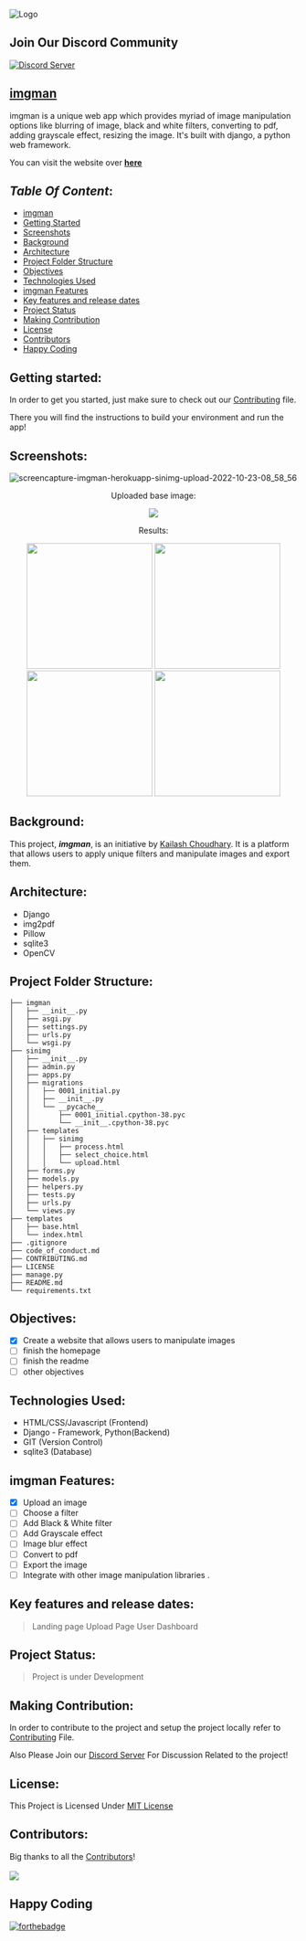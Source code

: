 ![Logo](static/images/logo.png)

## Join Our Discord Community

[![Discord Server](https://discordapp.com/api/guilds/1033034001260236910/widget.png?style=banner3)](https://discord.gg/GWvNKAKkJS)

## [**imgman**](https://imgman.herokuapp.com/)

imgman is a unique web app which provides myriad of image manipulation options like blurring of image, black and white filters, converting to pdf, adding grayscale effect, resizing the image. It's built with django, a python web framework.

You can visit the website over [**here**](https://imgman.herokuapp.com/)

## ***Table Of Content***:

  - [imgman](#imgman)
  - [Getting Started](#getting-started)
  - [Screenshots](#screenshots)
  - [Background](#background)
  - [Architecture](#architecture)
  - [Project Folder Structure](#project-folder-structure)
  - [Objectives](#objectives)
  - [Technologies Used](#technologies-used)
  - [imgman Features](#imgman-features)
  - [Key features and release dates](#key-features-and-release-dates)
  - [Project Status](#project-status)
  - [Making Contribution](#making-contribution)
  - [License](#license)
  - [Contributors](#contributors)
  - [Happy Coding](#happy-coding)

## Getting started:

In order to get you started, just make sure to check out our [Contributing](CONTRIBUTING.md) file. 

There you will find the instructions to build your environment and run the app!

## Screenshots:

![screencapture-imgman-herokuapp-sinimg-upload-2022-10-23-08_58_56](https://user-images.githubusercontent.com/49649259/197379292-8698a66b-8fa1-496f-96a8-8e25bae50011.png)


<div align="center">
 <p> Uploaded base image: </p>
<img src="https://user-images.githubusercontent.com/49649259/197379319-9bc54f61-138c-4653-8b32-21e7dbfa216c.jpg" />
    
 <p> Results: </p>
    <img width="220" src="https://user-images.githubusercontent.com/49649259/197379351-c27e3266-163d-4270-bd8e-f8343d292a9f.png" />
    <img width="220" src="https://user-images.githubusercontent.com/49649259/197379420-e486bf9d-e6d7-41fa-b74e-d9234f4b268d.png" />
    <img width="220" src="https://user-images.githubusercontent.com/49649259/197379415-7f598819-cc75-4dd7-876e-affaa937ec7f.png" />
    <img width="220" src="https://user-images.githubusercontent.com/49649259/197379417-4cdb11cf-ab26-4a67-9e04-e2a829d9f1d9.png" />
  </div>
</div>

## Background:

This project, ***imgman***, is an initiative by [Kailash Choudhary](https://github.com/kailashchoudhary11). It is a platform that allows users to apply unique filters and manipulate images and export them.

## Architecture:

- Django
- img2pdf
- Pillow
- sqlite3
- OpenCV

## Project Folder Structure:

```imgman
├── imgman
│   ├── __init__.py
│   ├── asgi.py
│   ├── settings.py
│   ├── urls.py
│   └── wsgi.py
├── sinimg
│   ├── __init__.py
│   ├── admin.py
│   ├── apps.py
│   ├── migrations
│   │   ├── 0001_initial.py
│   │   ├── __init__.py
│   │   └── __pycache__
│   │       ├── 0001_initial.cpython-38.pyc
│   │       └── __init__.cpython-38.pyc
│   ├── templates
│   │   ├── sinimg
│   │   │   ├── process.html
│   │   │   ├── select_choice.html
│   │   │   └── upload.html
│   ├── forms.py
│   ├── models.py
│   ├── helpers.py
│   ├── tests.py
│   ├── urls.py
│   └── views.py
├── templates
│   ├── base.html
│   └── index.html
├── .gitignore
├── code_of_conduct.md
├── CONTRIBUTING.md
├── LICENSE
├── manage.py
├── README.md
└── requirements.txt
```

## Objectives:

- [x] Create a website that allows users to manipulate images
- [ ] finish the homepage
- [ ] finish the readme
- [ ] other objectives

## Technologies Used:

- HTML/CSS/Javascript (Frontend)
- Django - Framework, Python(Backend)
- GIT (Version Control)
- sqlite3 (Database)

## imgman Features:

- [x] Upload an image
- [ ] Choose a filter
- [ ] Add Black & White filter
- [ ] Add Grayscale effect
- [ ] Image blur effect
- [ ] Convert to pdf
- [ ] Export the image
- [ ] Integrate with other image manipulation libraries .

## Key features and release dates:

> Landing page
> Upload Page
> User Dashboard

## Project Status:

> Project is under Development

## Making Contribution:

In order to contribute to the project and setup the project locally refer to [Contributing](CONTRIBUTING.md) File.

Also Please Join our [Discord Server](https://discord.gg/GWvNKAKkJS) For Discussion Related to the project!

## License:

This Project is Licensed Under [MIT License](LICENSE.md)

## Contributors:

Big thanks to all the [Contributors](https://github.com/kailashchoudhary11/imgman/graphs/contributors)!
<br>
<br>
<a href="https://github.com/kailashchoudhary11/imgman/graphs/contributors">
  <img src="https://contrib.rocks/image?repo=kailashchoudhary11/imgman" />
</a>


## Happy Coding
[![forthebadge](https://forthebadge.com/images/badges/built-with-love.svg)](https://forthebadge.com)
